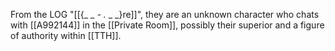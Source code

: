 
From the LOG "[[{_ _ _-_ _._ _ _}re]]", they are an unknown character who chats with [[A992144]] in the [[Private Room]], possibly their superior and a figure of authority within [[TTH]].